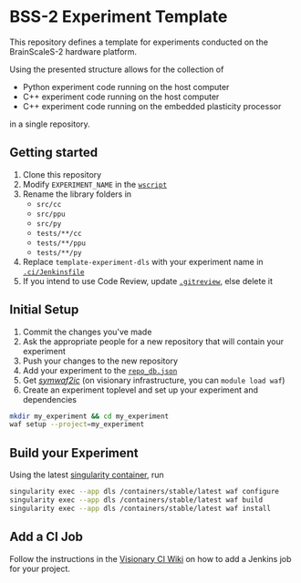 # BSS-2 Experiment Template

This repository defines a template for experiments conducted on the BrainScaleS-2 hardware platform.

Using the presented structure allows for the collection of

* Python experiment code running on the host computer
* C++ experiment code running on the host computer
* C++ experiment code running on the embedded plasticity processor

in a single repository.

## Getting started

1. Clone this repository
1. Modify `EXPERIMENT_NAME` in the [`wscript`](wscript)
1. Rename the library folders in
   * `src/cc`
   * `src/ppu`
   * `src/py`
   * `tests/**/cc`
   * `tests/**/ppu`
   * `tests/**/py`
1. Replace `template-experiment-dls` with your experiment name in [`.ci/Jenkinsfile`](.ci/Jenkinsfile)
1. If you intend to use Code Review, update [`.gitreview`](.gitreview), else delete it


## Initial Setup

1. Commit the changes you've made
1. Ask the appropriate people for a new repository that will contain your experiment
1. Push your changes to the new repository
1. Add your experiment to the [`repo_db.json`](https://openproject.bioai.eu/projects/projects/repository/revisions/master/changes/repo_db.json)
1. Get [*symwaf2ic*](https://github.com/electronicvisions/waf) (on visionary infrastructure, you can `module load waf`)
1. Create an experiment toplevel and set up your experiment and dependencies
```bash
mkdir my_experiment && cd my_experiment
waf setup --project=my_experiment
```

## Build your Experiment

Using the latest [singularity container](https://openproject.bioai.eu/containers/), run
```bash
singularity exec --app dls /containers/stable/latest waf configure
singularity exec --app dls /containers/stable/latest waf build
singularity exec --app dls /containers/stable/latest waf install
```

## Add a CI Job

Follow the instructions in the [Visionary CI Wiki](https://openproject.bioai.eu/projects/jenlib/wiki/wiki-visionary-ci#job-structure) on how to add a Jenkins job for your project.
